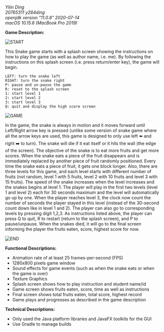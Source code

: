 *Yilin Ding*<br>*20765311 y264ding*<br>*openjdk version "11.0.8" 2020-07-14*<br>*macOS 10.15.6 (MacBook Pro 2019)*<br>

 **Game Description:**<br>

![START](/Users/ding/Desktop/UW/FileFinder/START.png)

This Snake game starts with a splash screen showing the instructions on how to play the game (as well as author name, i.e. me). By following the instructions on this splash screen (i.e. press return/enter key), the game will begin.

```embeddedjs
LEFT: turn the snake left
RIGHT: turn the snake right
P: pause and un-pause the game
R: reset to the splash screen
1: start level 1
2: start level 2
3: start level 3
Q: quit and display the high score screen
```

 ![GAME](/Users/ding/Desktop/UW/FileFinder/GAME.png)

In the game, the snake is always in motion and it moves forward until Left/Right arrow key is pressed (unlike some version of snake game where all the arrow keys are used, this game is designed to only use left :arrow_left: and right :arrow_right: to turn). The snake will die if it eat itself or it hits the wall (the edge of the screen). The objective of the snake is to eat more fruits and get more scores. When the snake eats a piece of the fruit disappears and is immediately replaced by another piece of fruit randomly positioned. Every time the snake eats a piece of fruit, it gets one block longer. Also, there are three levels for this game, and each level starts with different number of fruits (not random, level 1 with 5 fruits, level 2 with 10 fruits and level 3 with 15 fruits). The speed of the snake increases when the level increases and the snakes begins at level 1. The player will play in the first two levels (level 1 and level 2) each for 30 seconds maximum and the level will automatically go up by one. When the player reaches level 3, the clock now count the number of seconds the player stayed in this level (instead of the 30-second count down like in level 1 and 2). The player can also go to corresponding levels by pressing digit 1,2,3. As instructions listed above, the player can press Q to quit, R to restart (return to the splash screen), and P to pause/unpause. When the snakes died, it will go to the final screen informing the player the fruits eaten, score, highest score for now.<br>

![END](/Users/ding/Desktop/UW/FileFinder/END.png)

**Functional Descriptions:**

- Animation rate of at least 25 frames-per-second (FPS)
- 1280x800 pixels game window
- Sound effects for game events (such as when the snake eats or when the game is over)
- Texture Graphics
- Splash screen shows how to play instruction and student name/id
- Game screen shows fruits eaten, score, time as well as instructions
- Final screen shows total fruits eaten, total score, highest record
- Game plays and progresses as described in the game description

**Technical Descriptions:**

- Only used the Java platform libraries and JavaFX toolkits for the GUI
- Use Gradle to manage builds
